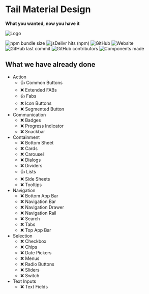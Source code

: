 # Tail Material Design
**What you wanted, now you have it**

![Logo](https://cdn.jsdelivr.net/gh/realfakenerd/tail-material-design@master/docs/static/GithubSocial.png)

![npm bundle size](https://img.shields.io/bundlephobia/minzip/tail-material-design?style=flat-square&logo=npm)
![jsDelivr hits (npm)](https://img.shields.io/jsdelivr/npm/hm/tail-material-design?style=flat-square&logo=jsdelivr)
![GitHub](https://img.shields.io/github/license/realfakenerd/tail-material-design?style=flat-square&logo=github)
![Website](https://img.shields.io/website?down_message=oh%20no&style=flat-square&up_message=up%20and%20running&url=https%3A%2F%2Fwww.npmjs.com%2Fpackage%2Ftail-material-design)
![GitHub last commit](https://img.shields.io/github/last-commit/realfakenerd/tail-material-design?style=flat-square&logo=github)
![GitHub contributors](https://img.shields.io/github/contributors/realfakenerd/tail-material-design?style=flat-square&logo=github)
![Components made](https://img.shields.io/badge/components%20ready-7-yellow?style=flat-square&logo=materialdesign&labelColor=fafafa)

## What we have already done
- Action
    - 👍 Common Buttons
    - ❌ Extended FABs
    - 👍 Fabs
    - ❌ Icon Buttons
    - ❌ Segmented Button
 - Communication
    - ❌ Badges
    - ❌ Progress Indicator
    - ❌ Snackbar
- Containment
    - ❌ Bottom Sheet
    - ❌ Cards
    - ❌ Carousel
    - ❌ Dialogs
    - ❌ Dividers
    - 👍 Lists
    - ❌ Side Sheets
    - ❌ Tooltips
- Navigation
    - ❌ Bottom App Bar
    - ❌ Navigation Bar
    - ❌ Navigation Drawer
    - ❌ Navigation Rail
    - ❌ Search
    - ❌ Tabs
    - ❌ Top App Bar
- Selection
    - ❌ Checkbox
    - ❌ Chips
    - ❌ Date Pickers
    - ❌ Menus
    - ❌ Radio Buttons
    - ❌ Sliders
    - ❌ Switch
- Text Inputs
    - ❌ Text Fields
